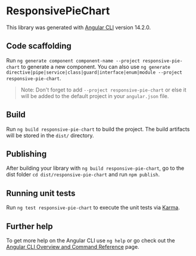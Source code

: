 # ResponsivePieChart

This library was generated with [Angular CLI](https://github.com/angular/angular-cli) version 14.2.0.

## Code scaffolding

Run `ng generate component component-name --project responsive-pie-chart` to generate a new component. You can also use `ng generate directive|pipe|service|class|guard|interface|enum|module --project responsive-pie-chart`.
> Note: Don't forget to add `--project responsive-pie-chart` or else it will be added to the default project in your `angular.json` file. 

## Build

Run `ng build responsive-pie-chart` to build the project. The build artifacts will be stored in the `dist/` directory.

## Publishing

After building your library with `ng build responsive-pie-chart`, go to the dist folder `cd dist/responsive-pie-chart` and run `npm publish`.

## Running unit tests

Run `ng test responsive-pie-chart` to execute the unit tests via [Karma](https://karma-runner.github.io).

## Further help

To get more help on the Angular CLI use `ng help` or go check out the [Angular CLI Overview and Command Reference](https://angular.io/cli) page.
